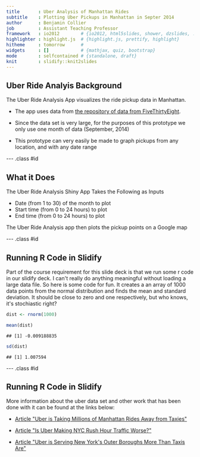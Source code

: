 ```yaml
---
title       : Uber Analysis of Manhattan Rides
subtitle    : Plotting Uber Pickups in Manhattan in Septer 2014
author      : Benjamin Collier
job         : Assistant Teaching Professor
framework   : io2012        # {io2012, html5slides, shower, dzslides, ...}
highlighter : highlight.js  # {highlight.js, prettify, highlight}
hitheme     : tomorrow      # 
widgets     : []            # {mathjax, quiz, bootstrap}
mode        : selfcontained # {standalone, draft}
knit        : slidify::knit2slides
---
```


## Uber Ride Analyis Background

The Uber Ride Analysis App visualizes the ride pickup data in Manhattan. 
* The app uses data from [the repository of data from FiveThirtyEight](https://github.com/fivethirtyeight/uber-tlc-foil-response). 

* Since the data set is very large, for the purposes of this prototype we only use one month of data (September, 2014)

* This prototype can very easily be made to graph pickups from any location, and with any date range

--- .class #id 

## What it Does

The Uber Ride Analysis Shiny App Takes the Following as Inputs
* Date (from 1 to 30) of the month to plot
* Start time (from 0 to 24 hours) to plot
* End time (from 0 to 24 hours) to plot

The Uber Ride Analysis app then plots the pickup points on a Google map

--- .class #id 

## Running R Code in Slidify

Part of the course requirement for this slide deck is that we run some r code in our slidify deck. I can't really do anything meaningful without loading a large data file. So here is some code for fun. It creates a an array of 1000 data points from the normal distribution and finds the mean and standard deviation. It should be close to zero and one respectively, but who knows, it's stochiastic right?


```r
dist <- rnorm(1000)

mean(dist)
```

```
## [1] -0.009188835
```

```r
sd(dist)
```

```
## [1] 1.007594
```

--- .class #id 

## Running R Code in Slidify

More information about the uber data set and other work that has been done with it can be found at the links below:
* [Article "Uber is Taking Millions of Manhattan Rides Away from Taxies"](http://fivethirtyeight.com/features/uber-is-taking-millions-of-manhattan-rides-away-from-taxis/)

* [Article "Is Uber Making NYC Rush Hour Traffic Worse?"](http://fivethirtyeight.com/features/is-uber-making-nyc-rush-hour-traffic-worse/)

* [Article "Uber is Serving New York's Outer Boroughs More Than Taxis Are"](http://fivethirtyeight.com/features/uber-is-serving-new-yorks-outer-boroughs-more-than-taxis-are/)
